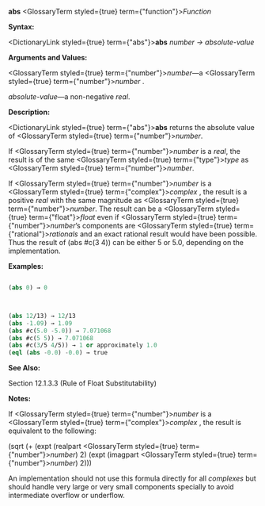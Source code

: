 **abs** <GlossaryTerm styled={true} term={"function"}><i>Function</i></GlossaryTerm> 



**Syntax:** 



<DictionaryLink styled={true} term={"abs"}><b>abs</b></DictionaryLink> *number → absolute-value* 



**Arguments and Values:** 



<GlossaryTerm styled={true} term={"number"}><i>number</i></GlossaryTerm>—a <GlossaryTerm styled={true} term={"number"}><i>number</i></GlossaryTerm> . 



*absolute-value*—a non-negative *real*. 



**Description:** 



<DictionaryLink styled={true} term={"abs"}><b>abs</b></DictionaryLink> returns the absolute value of <GlossaryTerm styled={true} term={"number"}><i>number</i></GlossaryTerm>. 



If <GlossaryTerm styled={true} term={"number"}><i>number</i></GlossaryTerm> is a *real*, the result is of the same <GlossaryTerm styled={true} term={"type"}><i>type</i></GlossaryTerm> as <GlossaryTerm styled={true} term={"number"}><i>number</i></GlossaryTerm>. 



If <GlossaryTerm styled={true} term={"number"}><i>number</i></GlossaryTerm> is a <GlossaryTerm styled={true} term={"complex"}><i>complex</i></GlossaryTerm> , the result is a positive *real* with the same magnitude as <GlossaryTerm styled={true} term={"number"}><i>number</i></GlossaryTerm>. The result can be a <GlossaryTerm styled={true} term={"float"}><i>float</i></GlossaryTerm> even if <GlossaryTerm styled={true} term={"number"}><i>number</i></GlossaryTerm>’s components are <GlossaryTerm styled={true} term={"rational"}><i>rationals</i></GlossaryTerm> and an exact rational result would have been possible. Thus the result of (abs #c(3 4)) can be either 5 or 5.0, depending on the implementation. 



**Examples:**
```lisp

(abs 0) → 0 



(abs 12/13) → 12/13 
(abs -1.09) → 1.09 
(abs #c(5.0 -5.0)) → 7.071068 
(abs #c(5 5)) → 7.071068 
(abs #c(3/5 4/5)) → 1 or approximately 1.0 
(eql (abs -0.0) -0.0) → true 

```
**See Also:** 



Section 12.1.3.3 (Rule of Float Substitutability) 



**Notes:** 



If <GlossaryTerm styled={true} term={"number"}><i>number</i></GlossaryTerm> is a <GlossaryTerm styled={true} term={"complex"}><i>complex</i></GlossaryTerm> , the result is equivalent to the following: 



(sqrt (+ (expt (realpart <GlossaryTerm styled={true} term={"number"}><i>number</i></GlossaryTerm>) 2) (expt (imagpart <GlossaryTerm styled={true} term={"number"}><i>number</i></GlossaryTerm>) 2))) 



An implementation should not use this formula directly for all *complexes* but should handle very large or very small components specially to avoid intermediate overflow or underflow. 



